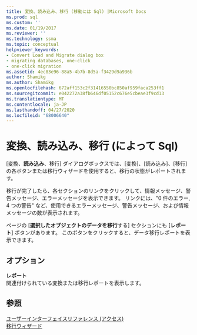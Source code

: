 ```yaml
---
title: 変換、読み込み、移行 (移動には Sql) |Microsoft Docs
ms.prod: sql
ms.custom: ''
ms.date: 01/19/2017
ms.reviewer: ''
ms.technology: ssma
ms.topic: conceptual
helpviewer_keywords:
- Convert Load and Migrate dialog box
- migrating databases, one-click
- one-click migration
ms.assetid: 4ec83e96-88a5-4b7b-8d5a-f3429d9a936b
author: Shamikg
ms.author: Shamikg
ms.openlocfilehash: 672aff153c2f31416550bc850af959faca253ff1
ms.sourcegitcommit: e042272a38fb646df05152c676e5cbeae3f9cd13
ms.translationtype: MT
ms.contentlocale: ja-JP
ms.lasthandoff: 04/27/2020
ms.locfileid: "68006640"
---
```

# <a name="convert-load-and-migrate-accesstosql"></a>変換、読み込み、移行 (によって Sql)
[変換、**読み込み**、移行] ダイアログボックスでは、[変換]、[読み込み]、[移行] の各ボタンまたは移行ウィザードを使用すると、移行の状態がレポートされます。  
  
移行が完了したら、各セクションのリンクをクリックして、情報メッセージ、警告メッセージ、エラーメッセージを表示できます。 リンクには、"0 件のエラー, 4 つの警告" など、使用できるエラーメッセージ、警告メッセージ、および情報メッセージの数が表示されます。  
  
ページの [**選択したオブジェクトのデータを移行**する] セクションにも [**レポート**] ボタンがあります。 このボタンをクリックすると、データ移行レポートを表示できます。  
  
## <a name="options"></a>オプション  
**レポート**  
関連付けられている変換または移行レポートを表示します。  
  
## <a name="see-also"></a>参照  
[ユーザーインターフェイスリファレンス (アクセス)](https://msdn.microsoft.com/af24c303-4a41-449b-9c86-d6558a97e839)  
[移行ウィザード](migration-wizard-accesstosql.md)  
  

